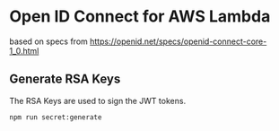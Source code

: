 # Open ID Connect for AWS Lambda

based on specs from https://openid.net/specs/openid-connect-core-1_0.html

## Generate RSA Keys

The RSA Keys are used to sign the JWT tokens.

```
npm run secret:generate
```
